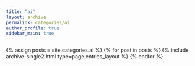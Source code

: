 ```yaml
---
title: "ai"
layout: archive
permalink: categories/ai
author_profile: true
sidebar_main: true
---
```


{% assign posts = site.categories.ai %}
{% for post in posts %} {% include archive-single2.html type=page.entries_layout %} {% endfor %}